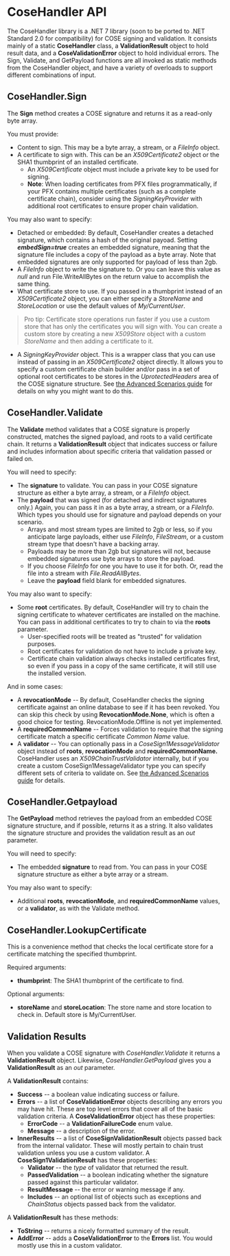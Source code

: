# CoseHandler API
The CoseHandler library is a .NET 7 library (soon to be ported to .NET Standard 2.0 for compatibility) for COSE signing and validation. It consists mainly of a static **CoseHandler** class, a **ValidationResult** object to hold result data, and a **CoseValidationError** object to hold individual errors. 
The Sign, Validate, and GetPayload functions are all invoked as static methods from the CoseHandler object, and have a variety of overloads to support different combinations of input.

## CoseHandler.Sign 
The **Sign** method creates a COSE signature and returns it as a read-only byte array.

You must provide:
* Content to sign. This may be a byte array, a stream, or a *FileInfo* object.
* A certificate to sign with. This can be an *X509Certificate2* object or the SHA1 thumbprint of an installed certificate.
  * An *X509Certificate* object must include a private key to be used for signing.
  * **Note**: When loading certificates from PFX files programmatically, if your PFX contains multiple certificates (such as a complete certificate chain), consider using the *SigningKeyProvider* with additional root certificates to ensure proper chain validation.

You may also want to specify:
* Detached or embedded: By default, CoseHandler creates a detached signature, which contains a hash of the original payoad. Setting ***embedSign=true*** creates an embedded signature, meaning that the signature file includes a copy of the payload as a byte array. Note that embedded signatures are only supported for payload of less than 2gb.
* A *FileInfo* object to write the signature to. Or you can leave this value as *null* and run File.WriteAllBytes on the return value to accomplish the same thing.
* What certificate store to use. If you passed in a thumbprint instead of an *X509Certificate2* object, you can either specify a *StoreName* and *StoreLocation* or use the default values of *My/CurrentUser*.
>Pro tip: Certificate store operations run faster if you use a custom store that has only the certificates you will sign with. You can create a custom store by creating a new *X509Store* object with a custom *StoreName* and then adding a certificate to it.
* A *SigningKeyProvider* object. This is a wrapper class that you can use instead of passing in an *X509Certificate2* object directly. It allows you to specify a custom certificate chain builder and/or pass in a set of optional root certificates to be stores in the *UprotectedHeaders* area of the COSE signature structure. See [the Advanced Scenarios guide](Advanced.md) for details on why you might want to do this.


## CoseHandler.Validate
The **Validate** method validates that a COSE signature is properly constructed, matches the signed payload, and roots to a valid certificate chain. It returns a **ValidationResult** object that indicates success or failure and includes information about specific criteria that validation passed or failed on.

You will need to specify:
* The **signature** to validate. You can pass in your COSE signature structure as either a byte array, a stream, or a *FileInfo* object. 
* The **payload** that was signed (for detached and indirect signatures only.) Again, you can pass it in as a byte array, a stream, or a *FileInfo*. 
Which types you should use for signature and payload depends on your scenario.
  * Arrays and most stream types are limited to 2gb or less, so if you anticipate large payloads, either use *FileInfo*, *FileStream*, or a custom stream type that doesn't have a backing array.
  * Payloads may be more than 2gb but signatures will not, because embedded signatures use byte arrays to store the payload.
  * If you choose *FileInfo* for one you have to use it for both. Or, read the file into a stream with *File.ReadAllBytes*.
  * Leave the **payload** field blank for embedded signatures.

You may also want to specify:
* Some **root** certificates. By default, CoseHandler will try to chain the signing certificate to whatever certificates are installed on the machine. You can pass in additional certificates to try to chain to via the **roots** parameter.
  * User-specified roots will be treated as "trusted" for validation purposes.
  * Root certificates for validation do not have to include a private key.
  * Certificate chain validation always checks installed certificates first, so even if you pass in a copy of the same certificate, it will still use the installed version.

And in some cases:
* A **revocationMode** -- By default, CoseHandler checks the signing certificate against an online database to see if it has been revoked. You can skip this check by using **RevocationMode.None**, which is often a good choice for testing. RevocationMode.Offline is not yet implemented.
* A **requiredCommonName** -- Forces validation to require that the signing certificate match a specific certificate *Common Name* value.
* A **validator** -- You can optionally pass in a *CoseSign1MessageValidator* object instead of **roots**, **revocationMode** and **requiredCommonName.** CoseHandler uses an *X509ChainTrustValidator* internally, but if you create a custom CoseSign1MessageValidator type you can specify different sets of criteria to validate on. See [the Advanced Scenarios guide](Advanced.md) for details.

## CoseHandler.Getpayload
The **GetPayload** method retrieves the payload from an embedded COSE signature structure, and if possible, returns it as a string. It also validates the signature structure and provides the validation result as an *out* parameter. 

You will need to specify:
* The embedded **signature** to read from. You can pass in your COSE signature structure as either a byte array or a stream. 

You may also want to specify:
* Additional **roots**, **revocationMode**, and **requiredCommonName** values, or a **validator**, as with the Validate method.

## CoseHandler.LookupCertificate
This is a convenience method that checks the local certificate store for a certificate matching the specified thumbprint.

Required arguments:
* **thumbprint**: The SHA1 thumbprint of the certificate to find.

Optional arguments:
* **storeName** and **storeLocation**: The store name and store location to check in. Default store is My/CurrentUser.

## Validation Results
When you validate a COSE signature with *CoseHandler.Validate* it returns a **ValidationResult** object. Likewise, *CoseHandler.GetPayload* gives you a **ValidationResult** as an *out* parameter.

A **ValidationResult** contains:
* **Success** -- a boolean value indicating success or failure.
* **Errors** -- a list of **CoseValidationError** objects describing any errors you may have hit. These are top level errors that cover all of the basic validation criteria. A **CoseValidationError** object has these properties:
  * **ErrorCode** -- a **ValidationFailureCode** enum value.
  * **Message** -- a description of the error.
* **InnerResults** -- a list of **CoseSignValidationResult** objects passed back from the internal validator. These will mostly pertain to chain trust validation unless you use a custom validator. A **CoseSign1ValidationResult** has these properties:
  * **Validator** -- the *type* of validator that returned the result.
  * **PassedValidation** -- a boolean indicating whether the signature passed against this particular validator.
  * **ResultMessage** -- the error or warning message if any.
  * **Includes** -- an optional list of objects such as exceptions and *ChainStatus* objects passed back from the validator.

A **ValidationResult** has these methods:
* **ToString** -- returns a nicely formatted summary of the result.
* **AddError** -- adds a **CoseValidationError** to the **Errors** list. You would mostly use this in a custom validator.


